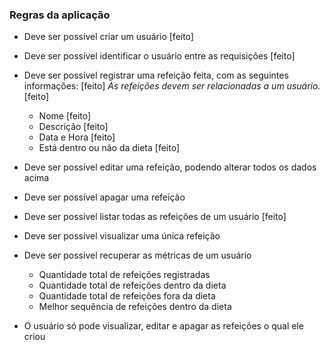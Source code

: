 ### Regras da aplicação

- Deve ser possível criar um usuário [feito]
- Deve ser possível identificar o usuário entre as requisições [feito]
- Deve ser possível registrar uma refeição feita, com as seguintes informações: [feito]
    *As refeições devem ser relacionadas a um usuário.* [feito]
    - Nome [feito]
    - Descrição [feito]
    - Data e Hora [feito]
    - Está dentro ou não da dieta [feito]
    
- Deve ser possível editar uma refeição, podendo alterar todos os dados acima 

- Deve ser possível apagar uma refeição

- Deve ser possível listar todas as refeições de um usuário [feito]

- Deve ser possível visualizar uma única refeição

- Deve ser possível recuperar as métricas de um usuário
    - Quantidade total de refeições registradas
    - Quantidade total de refeições dentro da dieta
    - Quantidade total de refeições fora da dieta
    - Melhor sequência de refeições dentro da dieta

- O usuário só pode visualizar, editar e apagar as refeições o qual ele criou